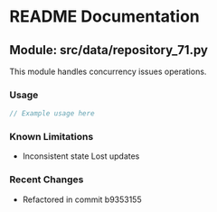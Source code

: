 # README Documentation

## Module: src/data/repository_71.py

This module handles concurrency issues operations.

### Usage

```javascript
// Example usage here
```

### Known Limitations

- Inconsistent state Lost updates

### Recent Changes

- Refactored in commit b9353155
